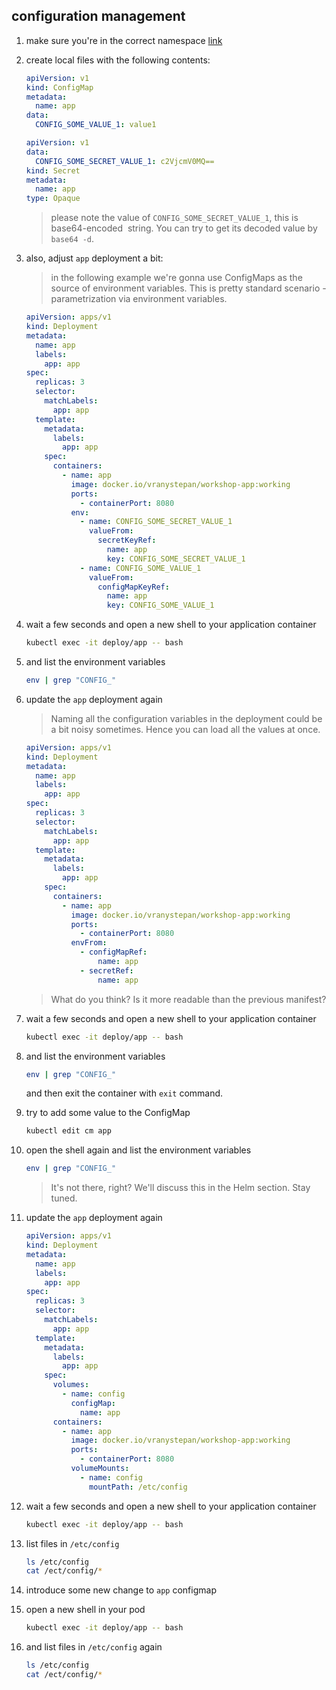 ## configuration management

1. make sure you're in the correct namespace [link](./00_single_pod.md)

2. create local files with the following contents:

    ```yaml
    apiVersion: v1
    kind: ConfigMap
    metadata:
      name: app
    data:
      CONFIG_SOME_VALUE_1: value1
    ```

    ```yaml
    apiVersion: v1
    data:
      CONFIG_SOME_SECRET_VALUE_1: c2VjcmV0MQ==
    kind: Secret
    metadata:
      name: app
    type: Opaque
    ```

    > please note the value of `CONFIG_SOME_SECRET_VALUE_1`, this is base64-encoded
    > string. You can try to get its decoded value by `base64 -d`.

3. also, adjust `app` deployment a bit:

    > in the following example we're gonna use ConfigMaps as the source
    > of environment variables. This is pretty standard scenario - parametrization
    > via environment variables.

    ```yaml
    apiVersion: apps/v1
    kind: Deployment
    metadata:
      name: app
      labels:
        app: app
    spec:
      replicas: 3
      selector:
        matchLabels:
          app: app
      template:
        metadata:
          labels:
            app: app
        spec:
          containers:
            - name: app
              image: docker.io/vranystepan/workshop-app:working
              ports:
                - containerPort: 8080
              env:
                - name: CONFIG_SOME_SECRET_VALUE_1
                  valueFrom:
                    secretKeyRef:
                      name: app
                      key: CONFIG_SOME_SECRET_VALUE_1
                - name: CONFIG_SOME_VALUE_1
                  valueFrom:
                    configMapKeyRef:
                      name: app
                      key: CONFIG_SOME_VALUE_1
    ```

4. wait a few seconds and open a new shell to your application container

    ```bash
    kubectl exec -it deploy/app -- bash
    ```

5. and list the environment variables

    ```bash
    env | grep "CONFIG_"
    ```

6. update the `app` deployment again

    > Naming all the configuration variables in the deployment could be a bit
    > noisy sometimes. Hence you can load all the values at once.

    ```yaml
    apiVersion: apps/v1
    kind: Deployment
    metadata:
      name: app
      labels:
        app: app
    spec:
      replicas: 3
      selector:
        matchLabels:
          app: app
      template:
        metadata:
          labels:
            app: app
        spec:
          containers:
            - name: app
              image: docker.io/vranystepan/workshop-app:working
              ports:
                - containerPort: 8080
              envFrom:
                - configMapRef:
                    name: app
                - secretRef:
                    name: app
    ```

    > What do you think? Is it more readable than the previous manifest?

7. wait a few seconds and open a new shell to your application container

    ```bash
    kubectl exec -it deploy/app -- bash
    ```

8. and list the environment variables

    ```bash
    env | grep "CONFIG_"
    ```

    and then exit the container with `exit` command.

9. try to add some value to the ConfigMap


    ```bash
    kubectl edit cm app
    ```

10. open the shell again and list the environment variables

    ```bash
    env | grep "CONFIG_"
    ```

    > It's not there, right? We'll discuss this in the Helm section.
    > Stay tuned.

11. update the `app` deployment again

    ```yaml
    apiVersion: apps/v1
    kind: Deployment
    metadata:
      name: app
      labels:
        app: app
    spec:
      replicas: 3
      selector:
        matchLabels:
          app: app
      template:
        metadata:
          labels:
            app: app
        spec:
          volumes:
            - name: config
              configMap:
                name: app
          containers:
            - name: app
              image: docker.io/vranystepan/workshop-app:working
              ports:
                - containerPort: 8080
              volumeMounts:
                - name: config
                  mountPath: /etc/config
    ```

12. wait a few seconds and open a new shell to your application container

    ```bash
    kubectl exec -it deploy/app -- bash
    ```

13. list files in `/etc/config`

    ```bash
    ls /etc/config
    cat /ect/config/*
    ```

14. introduce some new change to `app` configmap

15. open a new shell in your pod

    ```bash
    kubectl exec -it deploy/app -- bash
    ```

16. and list files in `/etc/config` again

    ```bash
    ls /etc/config
    cat /ect/config/*
    ```
